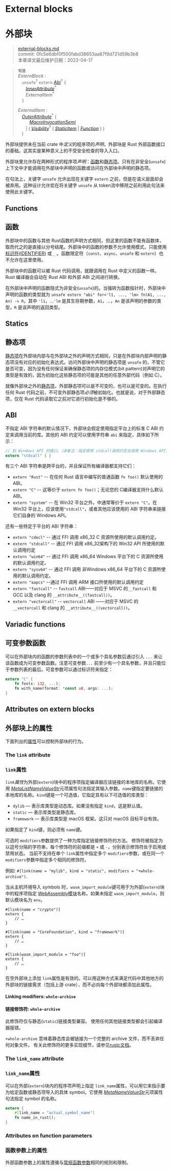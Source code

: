 # External blocks
# 外部块

>[external-blocks.md](https://github.com/rust-lang/reference/blob/master/src/items/external-blocks.md)\
>commit: 0fc5e6dbf0f500fabd38653aa87f9d721d59b3b8 \
>本章译文最后维护日期：2022-04-17

> **<sup>句法</sup>**\
> _ExternBlock_ :\
> &nbsp;&nbsp; `unsafe`<sup>?</sup> `extern` [_Abi_]<sup>?</sup> `{`\
> &nbsp;&nbsp; &nbsp;&nbsp; [_InnerAttribute_]<sup>\*</sup>\
> &nbsp;&nbsp; &nbsp;&nbsp; _ExternalItem_<sup>\*</sup>\
> &nbsp;&nbsp; `}`
>
> _ExternalItem_ :\
> &nbsp;&nbsp; [_OuterAttribute_]<sup>\*</sup> (\
> &nbsp;&nbsp; &nbsp;&nbsp; &nbsp;&nbsp; [_MacroInvocationSemi_]\
> &nbsp;&nbsp; &nbsp;&nbsp; | ( [_Visibility_]<sup>?</sup> ( [_StaticItem_] | [_Function_] ) )\
> &nbsp;&nbsp; )

外部块提供未在当前 crate 中*定义*的程序项的*声明*，外部块是 Rust 外部函数接口的基础。这其实是某种意义上的不受安全检查的导入入口。

外部块里允许存在两种形式的程序项*声明*：[函数][functions]和[静态项][statics]。只有在非安全(`unsafe`)上下文中才能调用在外部块中声明的函数或访问在外部块中声明的静态项。

在句法上，关键字 `unsafe` 允许出现在关键字 `extern` 之前，但是在语义层面却会被弃用。这种设计允许宏在将关键字 `unsafe` 从 token流中移除之前利用此句法来使用此关键字。

## Functions
## 函数

外部块中的函数与其他 Rust函数的声明方式相同，但这里的函数不能有函数体，取而代之的是直接以分号结尾。外部块中的函数的参数不允许使用模式，只能使用[标识符(IDENTIFIER)][IDENTIFIER] 或 `_` 。函数限定符（`const`、`async`、`unsafe` 和 `extern`）也不允许在这里使用。

外部块中的函数可以被 Rust 代码调用，就跟调用在 Rust 中定义的函数一样。Rust 编译器会自动在 Rust ABI 和外部 ABI 之间进行转换。

在外部块中声明的函数隐式为非安全(`unsafe`)的。当强转为函数指针时，外部块中声明的函数的类型就为 `unsafe extern "abi" for<'l1, ..., 'lm> fn(A1, ..., An) -> R`，其中 `'l1`，…`'lm` 是其生存期参数，`A1`，…，`An` 是该声明的参数的类型，`R` 是该声明的返回类型。

## Statics
## 静态项

[静态项][statics]在外部块内部与在外部块之外的声明方式相同，只是在外部块内部声明的静态项没有对应的初始化表达式。访问外部块中声明的静态项是 `unsafe` 的，不管它是否可变，因为没有任何保证来确保静态项的内存位模式(bit pattern)对声明它的类型是有效的，因为初始化这些静态项的可能是其他的任意外部代码（例如 C）。

就像外部块之外的[静态项][statics]，外部静态项可以是不可变的，也可以是可变的。在执行任何 Rust 代码之前，不可变外部静态项*必须*被初始化。也就是说，对于外部静态项，仅在 Rust 代码读取它之前对它进行初始化是不够的。

## ABI

不指定 ABI 字符串的默认情况下，外部块会假定使用指定平台上的标准 C ABI 约定来调用当前的库。其他的 ABI 约定可以使用字符串 `abi` 来指定，具体如下所示：

```rust
// 到 Windows API 的接口。（译者注：指定使用 stdcall调用约定去调用 Windows API）
extern "stdcall" { }
```

有三个 ABI 字符串是跨平台的，并且保证所有编译器都支持它们：

* `extern "Rust"` -- 在任何 Rust 语言中编写的普通函数 `fn foo()` 默认使用的 ABI。
* `extern "C"` -- 这等价于 `extern fn foo()`；无论您的 C编译器支持什么默认 ABI。
* `extern "system"` -- 在 Win32 平台之外，中通常等价于 `extern "C"`。在 Win32 平台上，应该使用`"stdcall"`，或者其他应该使用的 ABI 字符串来链接它们自身的 Windows API。

还有一些特定于平台的 ABI 字符串：

* `extern "cdecl"` -- 通过 FFI 调用 x86\_32 C 资源所使用的默认调用约定。
* `extern "stdcall"` -- 通过 FFI 调用 x86\_32架构下的 Win32 API 所使用的默认调用约定 
* `extern "win64"` -- 通过 FFI 调用 x86\_64 Windows 平台下的 C 资源所使用的默认调用约定。
* `extern "sysv64"` -- 通过 FFI 调用 非Windows x86\_64 平台下的 C 资源所使用的默认调用约定。
* `extern "aapcs"` --通过 FFI 调用 ARM 接口所使用的默认调用约定
* `extern "fastcall"` -- `fastcall` ABI——对应于 MSVC 的`__fastcall` 和 GCC 以及 clang 的 `__attribute__((fastcall))`。
* `extern "vectorcall"` -- `vectorcall` ABI ——对应于 MSVC 的 `__vectorcall` 和 clang 的 `__attribute__((vectorcall))`。

## Variadic functions
## 可变参数函数

可以在外部块内的函数的参数列表中的一个或多个具名参数后通过引入 `...` 来让该函数成为可变参数函数。注意可变参数`...` 前至少有一个具名参数，并且只能位于参数列表的最后。可变参数可以通过标识符来指定：

```rust
extern "C" {
    fn foo(x: i32, ...);
    fn with_name(format: *const u8, args: ...);
}
```

## Attributes on extern blocks
## 外部块上的属性

下面列出的[属性][attributes]可以控制外部块的行为。

### The `link` attribute
### `link`属性

*`link`属性*为外部(`extern`)块中的程序项指定编译器应该链接的本地库的名称。它使用 [_MetaListNameValueStr_]元项属性句法指定其输入参数。`name`键指定要链接的本地库的名称。`kind`键是一个可选值，它指定具有以下可选值的库类型：

- `dylib` — 表示库类型是动态库。如果没有指定 `kind`，这是默认值。
- `static` — 表示库类型是静态库。
- `framework` — 表示库类型是 macOS 框架。这只对 macOS 目标平台有效。

如果指定了 `kind`键，则必须有 `name`键。

可选的 `modifiers`参数提供了一种为库指定链接修饰符的方法。
修饰符被指定为以逗号分隔的字符串，每个修饰符的前缀都是 `+` 或 `-`，分别表示修饰符处于启用或禁用状态。
当前不支持在单个 `link`属性中指定多个 `modifiers`参数，或在同一个 `modifiers`参数中指定多个相同的修饰符。

例如: `#[link(name = "mylib", kind = "static", modifiers = "+whole-archive")`.

当从主机环境导入 symbols 时，`wasm_import_module`键可用于为外部(`extern`)块中的程序项指定 [WebAssembly模块][WebAssembly module]名称。如果未指定 `wasm_import_module`，则默认模块名为 `env`。

<!-- ignore: requires extern linking -->
```rust,ignore
#[link(name = "crypto")]
extern {
    // …
}

#[link(name = "CoreFoundation", kind = "framework")]
extern {
    // …
}

#[link(wasm_import_module = "foo")]
extern {
    // …
}
```

在空外部块上添加 `link`属性是有效的。可以用这种方式来满足代码中其他地方的外部块的链接需求（包括上游 crate），而不必向每个外部块都添加此属性。

#### Linking modifiers: `whole-archive`
#### 链接修饰符: `whole-archive`

此修饰符仅与静态(`static`)链接类型兼容。
使用任何其他链接类型都会引起编译器报错。

`+whole-archive` 意味着静态库会被链接为一个完整的 archive 文件，而不丢弃任何对象文件。
有关此修饰符的更多实现细节，请参见[rustc文档][documentation for rustc]。

### The `link_name` attribute
### `link_name`属性

可以在外部(`extern`)块内的程序项声明上指定 `link_name`属性，可以用它来指示要为给定函数或静态项导入的具体 symbol。它使用 [_MetaNameValueStr_]元项属性句法指定 symbol 的名称。

```rust
extern {
    #[link_name = "actual_symbol_name"]
    fn name_in_rust();
}
```

### Attributes on function parameters
### 函数参数上的属性

外部函数参数上的属性遵循与[常规函数参数][regular function parameters]相同的规则和限制。

[IDENTIFIER]: ../identifiers.md
[WebAssembly module]: https://webassembly.github.io/spec/core/syntax/modules.html
[functions]: functions.md
[statics]: static-items.md
[_Abi_]: functions.md
[_Function_]: functions.md
[_InnerAttribute_]: ../attributes.md
[_MacroInvocationSemi_]: ../macros.md#macro-invocation
[_MetaListNameValueStr_]: ../attributes.md#meta-item-attribute-syntax
[_MetaNameValueStr_]: ../attributes.md#meta-item-attribute-syntax
[_OuterAttribute_]: ../attributes.md
[_StaticItem_]: static-items.md
[_Visibility_]: ../visibility-and-privacy.md
[attributes]: ../attributes.md
[regular function parameters]: functions.md#attributes-on-function-parameters
[documentation for rustc]: https://doc.rust-lang.org/rustc/command-line-arguments.html#linking-modifiers-whole-archive